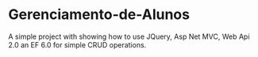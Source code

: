 # Gerenciamento-de-Alunos
A simple project with showing how to use JQuery, Asp Net MVC, Web Api 2.0 an EF 6.0 for simple CRUD operations.
